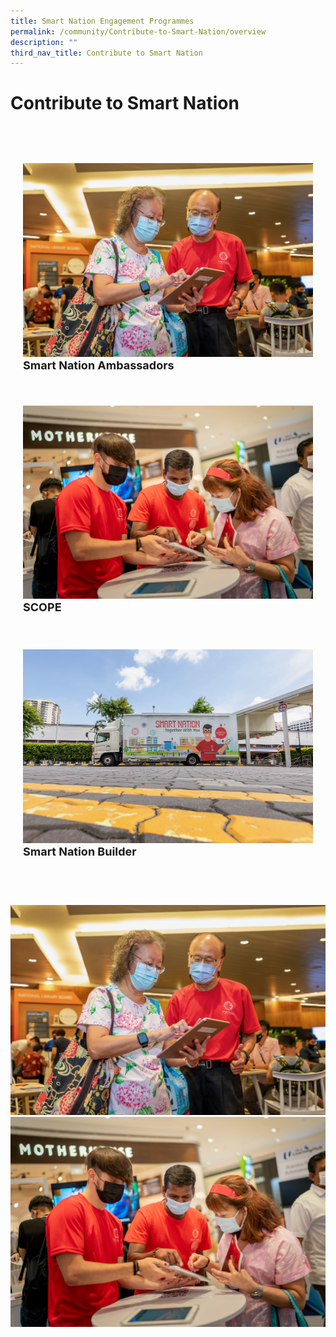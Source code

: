```yaml
---
title: Smart Nation Engagement Programmes
permalink: /community/Contribute-to-Smart-Nation/overview
description: ""
third_nav_title: Contribute to Smart Nation
---
```

# Contribute to Smart Nation

<div class="row" style="padding: 40px 0px 10px 0px;">
  <div class="col" style="padding: 20px 20px 0px 20px;"> 
    <a href="/community/smart-nation-ambassadors"><img src="/images/community/sna/SmartNationAmbassador02.jpeg" alt="Smart Nation Ambassador"></a><br>
    <div class="header" style="font-size:18px"><b>Smart Nation Ambassadors</b></div><br>
  </div> &nbsp; &nbsp; &nbsp; &nbsp; 
  	<div class="col" style="padding: 20px 20px 0px 20px;"> 
      <a href="/community/SCOPE"><img src="/images/community/sna/SmartNationAmbassador01.jpg" alt="SCOPE"></a><br>
      <div class="header" style="font-size:18px"><b>SCOPE</b></div>  <br>
  </div>
 </div>
 
 <div class="row" style="padding: 10px 0px 10px 0px;">  
  <div class="col" style="padding: 20px 20px 0px 20px;"> 
	    <a href="/community/showcases/builder"><img src="/images/community/builder/Smart_Nation_Builder_12.jpeg" alt="Smart Nation Builder"></a><br>
     <div class="header" style="font-size:18px"><b>Smart Nation Builder</b></div><br>
  </div> &nbsp; &nbsp; &nbsp; &nbsp; 
  	<div class="col" style="padding: 0px 20px 0px 20px;" ><br>
  </div>
 </div>

![](/images/community/sna/SmartNationAmbassador02.jpeg)![](/images/community/sna/SmartNationAmbassador01.jpg)